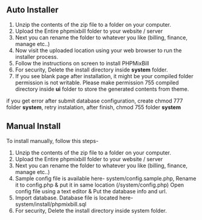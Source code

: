 Auto Installer
----
1. Unzip the contents of the zip file to a folder on your computer.
2. Upload the Entire phpmixbill folder to your website / server
3. Next you can rename the folder to whatever you like (billing, finance, manage etc..)
4. Now visit the uploaded location using your web browser to run the installer process.
5. Follow the instructions on screen to install PHPMixBill 
6. For security, Delete the install directory inside **system** folder.
7. If you see blank page after installation, it might be your compiled folder permission is not writable. Please make permission 755 compiled directory inside **ui** folder to store the generated contents from theme.

if you get error after submit database configuration, create chmod 777 folder **system**, retry instalation, after finish, chmod 755 folder **system**

Manual Install
----
To install manually, follow this steps-

1. Unzip the contents of the zip file to a folder on your computer.
2. Upload the Entire phpmixbill folder to your website / server
3. Next you can rename the folder to whatever you like (billing, finance, manage etc..)
4. Sample config file is available here- system/config.sample.php, Rename it to config.php & put it in same location (/system/config.php) Open config file using a text editor & Put the database info and url.
5. Import database. Database file is located here- system/install/phpmixbill.sql
6. For security, Delete the install directory inside system folder.

